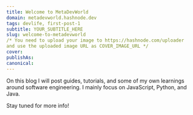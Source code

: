 ```yaml
---
title: Welcome to MetaDevWorld
domain: metadevworld.hashnode.dev
tags: devlife, first-post-1
subtitle: YOUR_SUBTITLE_HERE
slug: welcome-to-metadevworld
/* You need to upload your image to https://hashnode.com/uploader 
and use the uploaded image URL as COVER_IMAGE_URL */ 
cover: 
publishAs: 
canonical:  
---
```

On this blog I will post guides, tutorials, and some of my own learnings around software engineering. I mainly focus on JavaScript, Python, and Java.

Stay tuned for more info!